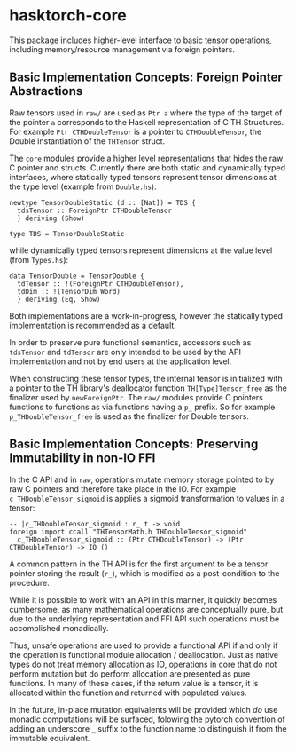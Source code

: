 # hasktorch-core

This package includes higher-level interface to basic tensor operations,
including memory/resource management via foreign pointers.

## Basic Implementation Concepts: Foreign Pointer Abstractions

Raw tensors used in `raw/` are used as `Ptr a` where the type of the target of
the pointer `a` corresponds to the Haskell representation of C TH Structures.
For example `Ptr CTHDoubleTensor` is a pointer to `CTHDoubleTensor`, the Double
instantiation of the `THTensor` struct.

The `core` modules provide a higher level representations that hides the raw C
pointer and structs. Currently there are both static and dynamically typed
interfaces, where statically typed tensors represent tensor dimensions at the
type level (example from `Double.hs`):

```
newtype TensorDoubleStatic (d :: [Nat]) = TDS {
  tdsTensor :: ForeignPtr CTHDoubleTensor
  } deriving (Show)

type TDS = TensorDoubleStatic
```

while dynamically typed tensors represent dimensions at the value level (from
`Types.hs`):

```
data TensorDouble = TensorDouble {
  tdTensor :: !(ForeignPtr CTHDoubleTensor),
  tdDim :: !(TensorDim Word)
  } deriving (Eq, Show)
```

Both implementations are a work-in-progress, however the statically typed
implementation is recommended as a default.

In order to preserve pure functional semantics, accessors such as `tdsTensor`
and `tdTensor` are only intended to be used by the API implementation and not by
end users at the application level.

When constructing these tensor types, the internal tensor is initialized with a
pointer to the TH library's deallocator function `TH[Type]Tensor_free` as the
finalizer used by `newForeignPtr`. The `raw/` modules provide C pointers
functions to functions as via functions having a `p_` prefix. So for example
`p_THDoubleTensor_free` is used as the finalizer for Double tensors.

## Basic Implementation Concepts: Preserving Immutability in non-IO FFI

In the C API and in `raw`, operations mutate memory storage pointed to by raw C
pointers and therefore take place in the IO. For example
`c_THDoubleTensor_sigmoid` is applies a sigmoid transformation to values in a
tensor:

```
-- |c_THDoubleTensor_sigmoid : r_ t -> void
foreign import ccall "THTensorMath.h THDoubleTensor_sigmoid"
  c_THDoubleTensor_sigmoid :: (Ptr CTHDoubleTensor) -> (Ptr CTHDoubleTensor) -> IO ()

```

A common pattern in the TH API is for the first argument to be a tensor pointer
storing the result (`r_`), which is modified as a post-condition to the
procedure.

While it is possible to work with an API in this manner, it quickly becomes
cumbersome, as many mathematical operations are conceptually pure, but due to
the underlying representation and FFI API such operations must be accomplished
monadically.

Thus, unsafe operations are used to provide a functional API if and only if the
operation is functional module allocation / deallocation. Just as native types
do not treat memory allocation as IO, operations in core that do not perform
mutation but do perform allocation are presented as pure functions. In many of
these cases, if the return value is a tensor, it is allocated within the
function and returned with populated values.

In the future, in-place mutation equivalents will be provided which _do_ use
monadic computations will be surfaced, folowing the pytorch convention of adding
an underscore `_` suffix to the function name to distinguish it from the
immutable equivalent.
